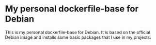 # My personal dockerfile-base for Debian

This is my personal dockerfile-base for Debian. It is based on the official Debian image and installs some basic packages that I use in my projects.